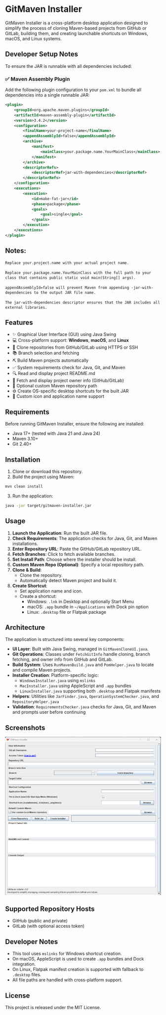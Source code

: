 # GitMaven Installer

GitMaven Installer is a cross-platform desktop application designed to simplify the process of cloning Maven-based projects from GitHub or GitLab, building them, and creating launchable shortcuts on Windows, macOS, and Linux systems.

## Developer Setup Notes

To ensure the JAR is runnable with all dependencies included:

### ✅ Maven Assembly Plugin

Add the following plugin configuration to your `pom.xml` to bundle all dependencies into a single runnable JAR:

```xml
<plugin>
    <groupId>org.apache.maven.plugins</groupId>
    <artifactId>maven-assembly-plugin</artifactId>
    <version>3.4.2</version>
    <configuration>
        <finalName>your-project-name</finalName>
        <appendAssemblyId>false</appendAssemblyId>
        <archive>
            <manifest>
                <mainClass>your.package.name.YourMainClass</mainClass>
            </manifest>
        </archive>
        <descriptorRefs>
            <descriptorRef>jar-with-dependencies</descriptorRef>
        </descriptorRefs>
    </configuration>
    <executions>
        <execution>
            <id>make-fat-jar</id>
            <phase>package</phase>
            <goals>
                <goal>single</goal>
            </goals>
        </execution>
    </executions>
</plugin>
```

## Notes:
    Replace your.project.name with your actual project name.

    Replace your.package.name.YourMainClass with the full path to your class that contains public static void main(String[] args).

    appendAssemblyId=false will prevent Maven from appending -jar-with-dependencies to the output JAR file name.

    The jar-with-dependencies descriptor ensures that the JAR includes all external libraries.

## Features

- ✨ Graphical User Interface (GUI) using Java Swing
- 💻 Cross-platform support: **Windows**, **macOS**, and **Linux**
- 🚀 Clone repositories from GitHub/GitLab using HTTPS or SSH
- 📚 Branch selection and fetching
- ⛏ Build Maven projects automatically
- ✅ System requirements check for Java, Git, and Maven
- 🔍 Read and display project README.md
- 📄 Fetch and display project owner info (GitHub/GitLab)
- 🔹 Optional custom Maven repository path
- ⚙ Create OS-specific desktop shortcuts for the built JAR
- 🌟 Custom icon and application name support

## Requirements

Before running GitMaven Installer, ensure the following are installed:

- Java 17+ (tested with Java 21 and Java 24)
- Maven 3.10+
- Git 2.40+

## Installation

1. Clone or download this repository.
2. Build the project using Maven:

```bash
mvn clean install
```

3. Run the application:

```bash
java -jar target/gitmaven-installer.jar
```

## Usage

1. **Launch the Application**: Run the built JAR file.
2. **Check Requirements**: The application checks for Java, Git, and Maven installations.
3. **Enter Repository URL**: Paste the GitHub/GitLab repository URL.
4. **Fetch Branches**: Click to fetch available branches.
5. **Set Install Path**: Choose where the installer should be install.
6. **Custom Maven Repo (Optional)**: Specify a local repository path.
7. **Clone & Build**:
    - Clone the repository.
    - Automatically detect Maven project and build it.
8. **Create Shortcut**:
    - Set application name and icon.
    - Create a shortcut:
        - Windows: `.lnk` in Desktop and optionally Start Menu
        - macOS: `.app` bundle in `~/Applications` with Dock pin option
        - Linux: `.desktop` file or Flatpak package

## Architecture

The application is structured into several key components:

- **UI Layer**: Built with Java Swing, managed in `GitMavenCloneUI.java`.
- **Git Operations**: Classes under `FetchGitInfo` handle cloning, branch fetching, and owner info from GitHub and GitLab.
- **Build System**: Uses `RunMavenBuild.java` and `PomHelper.java` to locate and compile Maven projects.
- **Installer Creation**: Platform-specific logic:
    - `WindowsInstaller.java` using `mslinks`
    - `MacInstaller.java` using AppleScript and `.app` bundles
    - `LinuxInstaller.java` supporting both `.desktop` and Flatpak manifests
- **Helpers**: Utilities like `JarFinder.java`, `OperationSystemChecker.java`, and `RepositoryHelper.java`
- **Validation**: `RequirementsChecker.java` checks for Java, Git, and Maven and prompts user before continuing


## Screenshots
![GitMaven Installer UI](img.png)

## Supported Repository Hosts

- GitHub (public and private)
- GitLab (with optional access token)

## Developer Notes

- This tool uses `mslinks` for Windows shortcut creation.
- On macOS, AppleScript is used to create `.app` bundles and Dock integration.
- On Linux, Flatpak manifest creation is supported with fallback to `.desktop` files.
- All file paths are handled with cross-platform support.

## License

This project is released under the MIT License.
